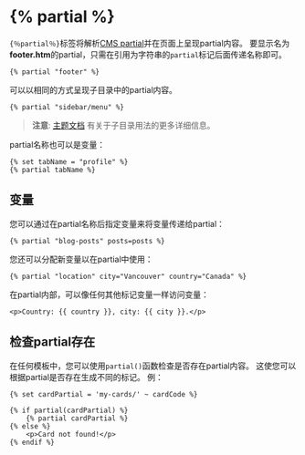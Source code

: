 # {% partial %}

`{％partial％}`标签将解析[CMS partial](../cms/partials)并在页面上呈现partial内容。 要显示名为**footer.htm**的partial，只需在引用为字符串的`partial`标记后面传递名称即可。

    {% partial "footer" %}

可以以相同的方式呈现子目录中的partial内容。

    {% partial "sidebar/menu" %}

> **注意**: [主题文档](../cms/themes#subdirectories) 有关于子目录用法的更多详细信息。

partial名称也可以是变量：

    {% set tabName = "profile" %}
    {% partial tabName %}

<a name="variables"></a>
## 变量

您可以通过在partial名称后指定变量来将变量传递给partial：

    {% partial "blog-posts" posts=posts %}

您还可以分配新变量以在partial中使用：

    {% partial "location" city="Vancouver" country="Canada" %}

在partial内部，可以像任何其他标记变量一样访问变量：

    <p>Country: {{ country }}, city: {{ city }}.</p>

<a name="checking-partial-exits"></a>
## 检查partial存在

在任何模板中，您可以使用`partial()`函数检查是否存在partial内容。 这使您可以根据partial是否存在生成不同的标记。 例：

    {% set cardPartial = 'my-cards/' ~ cardCode %}

    {% if partial(cardPartial) %}
        {% partial cardPartial %}
    {% else %}
        <p>Card not found!</p>
    {% endif %}
